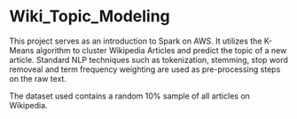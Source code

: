 # Wiki_Topic_Modeling
This project serves as an introduction to Spark on AWS. It utilizes the K-Means algorithm to cluster Wikipedia Articles and predict the topic of a new article. Standard NLP techniques such as tokenization, stemming, stop word removeal and term frequency weighting are used as pre-processing steps on the raw text.

The dataset used contains a random 10% sample of all articles on Wikipedia.
